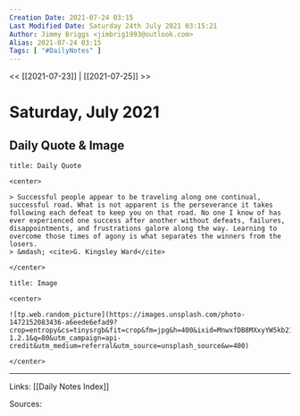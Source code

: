 ```yaml
---
Creation Date: 2021-07-24 03:15
Last Modified Date: Saturday 24th July 2021 03:15:21
Author: Jimmy Briggs <jimbrig1993@outlook.com>
Alias: 2021-07-24 03:15
Tags: [ "#DailyNotes" ]
---
```


<< [[2021-07-23]] | [[2021-07-25]] >>

# Saturday, July 2021

## Daily Quote & Image

```ad-quote
title: Daily Quote

<center>

> Successful people appear to be traveling along one continual, successful road. What is not apparent is the perseverance it takes following each defeat to keep you on that road. No one I know of has ever experienced one success after another without defeats, failures, disappointments, and frustrations galore along the way. Learning to overcome those times of agony is what separates the winners from the losers.
> &mdash; <cite>G. Kingsley Ward</cite>

</center>

```

```ad-info
title: Image

<center>

![tp.web.random_picture](https://images.unsplash.com/photo-1472152083436-a6eede6efad9?crop=entropy&cs=tinysrgb&fit=crop&fm=jpg&h=400&ixid=MnwxfDB8MXxyYW5kb218MHx8bGFuZHNjYXBlLHdhdGVyLHNwYWNlLHN1bixza3lsaW5lfHx8fHx8MTYyNzExMDkyMg&ixlib=rb-1.2.1&q=80&utm_campaign=api-credit&utm_medium=referral&utm_source=unsplash_source&w=400)

</center>
```

***

Links: [[Daily Notes Index]]

Sources: 
